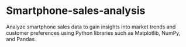 # Smartphone-sales-analysis

Analyze smartphone sales data to gain insights into market trends and customer preferences using Python libraries such as Matplotlib, NumPy, and Pandas.
